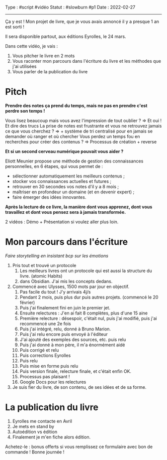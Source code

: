 Type : #script #vidéo 
Statut : #slowburn #p1
Date : 2022-02-27
***

Ça y est ! 
Mon projet de livre, que je vous avais annoncé il y a presque 1 an est sorti !

Il sera disponible partout, aux éditions Eyrolles, le 24 mars. 

Dans cette vidéo, je vais : 
1. Vous pitcher le livre en 2 mots 
2. Vous raconter mon parcours dans l'écriture du livre et les méthodes que j'ai utilisées
3. Vous parler de la publication du livre



# Pitch
**Prendre des notes ça prend du temps, mais ne pas en prendre c'est perdre son temps !**

Vous lisez beaucoup mais vous avez l'impression de tout oublier ? 
=> Et oui ! Et dire des trucs
La prise de notes est frustrante et vous ne retrouvez jamais ce que vous cherchez ? 
=> + système de tri centralisé pour en jamais se demander où ranger et où chercher
Vous perdez un temps fou en recherches pour créer des contenus ?
=> Processus de création + reverse

**Et si un second cerveau numérique pouvait vous aider ?**

Eliott Meunier propose une méthode de gestion des connaissances personnelles, en 6 étapes, qui vous permet de :

-   sélectionner automatiquement les meilleurs contenus ;
-   stocker vos connaissances actuelles et futures ;
-   retrouver en 30 secondes vos notes d'il y a 8 mois ;
-   maîtriser en profondeur un domaine (et en devenir expert) ;
-   faire émerger des idées innovantes.

**Après la lecture de ce livre, la manière dont vous apprenez, dont vous travaillez et dont vous pensez sera à jamais transformée.**

2 vidéos : Démo + Présentation si voulez aller plus loin.

# Mon parcours dans l'écriture

*Faire storytelling en insistant bcp sur les émotions*

1. Pris tout et trouvé un protocole 
	1. Les meilleurs livres ont un protocole qui est aussi la structure du livre. (atomic Habits)
	1. dans Obsidian. J'ai mis les concepts dedans.
3. Commencé avec Ulysses, 1500 mots par jour en objectif.
	1. Pas facile du tout ! J'y arrivais 4j/s
	2. Pendant 2 mois, puis plus dur puis autres projets. (commencé le 20 février)
	3. Puis j'ai finalement fini en juin le premier jet.
	4. Ensuite relectures : J'en ai fait 8 complètes, plus d'une 15 aine 
	5. Première relecture : désespoir, c'était nul, puis j'ai modifié, puis j'ai recommencé une 2e fois
	6. Puis j'ai intégré, relu, donné à Bruno Marion.
	7. Puis j'ai relu encore puis envoyé à l'éditeur
	8. J'ai ajouté des exemples des sources, etc. puis relu
	9. Puis j'ai donné à mon père, il m'a énormément aidé
	10. Puis corrigé et relu
	12. Puis corrections Eyrolles 
	13. Puis relu
	14. Puis mise en forme puis relu
	15. Puis version finale, relecture finale, et c'était enfin OK.
	16. Processus pas plaisant ! 
	17. Google Docs pour les relectures
4. Je suis fier du livre, de son contenu, de ses idées et de sa forme. 

# La publication du livre
1. Eyrolles me contacte en Avril
2. Je mets en stand by 
3. Autoédition vs édition
4. Finalement je m'en fiche alors édition.
 

Achetez-le : bonus offerts si vous remplissez ce formulaire avec bon de commande ! 
Bonne journée ! 